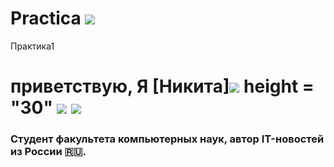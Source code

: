 # Practica ![](https://emojigraph.org/media/apple/flexed-biceps_1f4aa.png) 
Практика1
# приветствую, Я [Никита]![](https://www.kindpng.com/picc/m/583-5836752_flex-clipart-of-muscle-and-bicep-duck-hd.png) height = "30" ![](https://img.icons8.com/color-glass/256/github-2.png) ![](https://emojigraph.org/media/apple/flexed-biceps_1f4aa.png) 
### Студент факультета компьютерных наук, автор IT-новостей из России 🇷🇺.


